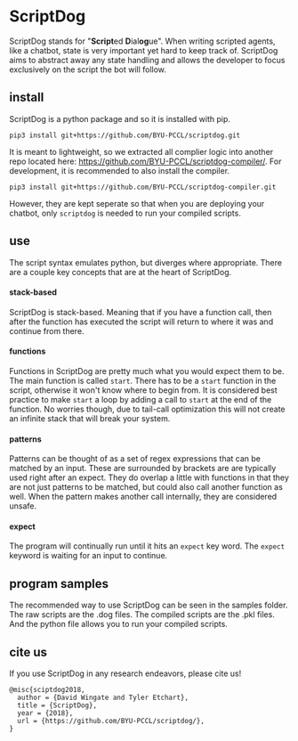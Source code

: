 # ScriptDog

ScriptDog stands for "**Script**ed **D**ial**og**ue". When writing scripted agents, like a chatbot, state is very important yet hard to keep track of. ScriptDog aims to abstract away any state handling and allows the developer to focus exclusively on the script the bot will follow.

## install
ScriptDog is a python package and so it is installed with pip.
```
pip3 install git+https://github.com/BYU-PCCL/scriptdog.git
```

It is meant to lightweight, so we extracted all complier logic into another repo located here: https://github.com/BYU-PCCL/scriptdog-compiler/. For development, it is recommended to also install the compiler.
```
pip3 install git+https://github.com/BYU-PCCL/scriptdog-compiler.git
```

However, they are kept seperate so that when you are deploying your chatbot, only `scriptdog` is needed to run your compiled scripts.

## use
The script syntax emulates python, but diverges where appropriate. There are a couple key concepts that are at the heart of ScriptDog.

#### stack-based
ScriptDog is stack-based. Meaning that if you have a function call, then after the function has executed the script will return to where it was and continue from there.

#### functions
Functions in ScriptDog are pretty much what you would expect them to be. The main function is called `start`. There has to be a `start` function in the script, otherwise it won't know where to begin from. It is considered best practice to make `start` a loop by adding a call to `start` at the end of the function. No worries though, due to tail-call optimization this will not create an infinite stack that will break your system.

#### patterns
Patterns can be thought of as a set of regex expressions that can be matched by an input. These are surrounded by brackets are are typically used right after an expect. They do overlap a little with functions in that they are not just patterns to be matched, but could also call another function as well. When the pattern makes another call internally, they are considered unsafe.

#### expect
The program will continually run until it hits an `expect` key word. The `expect` keyword is waiting for an input to continue.

## program samples
The recommended way to use ScriptDog can be seen in the samples folder. The raw scripts are the .dog files. The compiled scripts are the .pkl files. And the python file allows you to run your compiled scripts.

## cite us
If you use ScriptDog in any research endeavors, please cite us!

```
@misc{sciptdog2018,
  author = {David Wingate and Tyler Etchart},
  title = {ScriptDog},
  year = {2018},
  url = {https://github.com/BYU-PCCL/scriptdog/},
}
```
